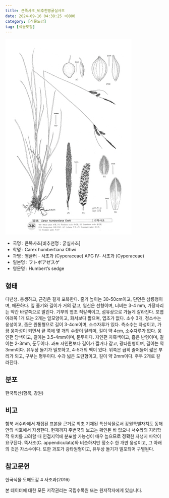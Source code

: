 ```yaml
---
title: 큰뚝사초_비추천명굵실사초
date: 2024-09-16 04:38:25 +0800
category: [식물도감]
tag: [식물도감]
---
```




![큰뚝사초[비추천명 : 굵실사초]](/assets/img/fileUpload/plants/basic/illustration/34088_illustration_th2.jpg)
- 국명 : 큰뚝사초[비추천명 : 굵실사초]
- 학명 : Carex humbertiana Ohwi
- 과명 : 앵글러 - 사초과 (Cyperaceae) APG Ⅳ- 사초과 (Cyperaceae)
- 일본명 : フトボアゼスゲ
- 영문명 : Humbert’s sedge


## 형태
다년생. 총생하고, 근경은 길게 포복한다. 줄기 높이는 30-50cm이고, 단면은 삼릉형이며, 매끈하다. 잎 줄기와 길이가 거의 같고, 엽신은 선형이며, 너비는 3-4 mm, 가장자리는 약간 바깥쪽으로 말린다. 기부의 엽초 적갈색이고, 섬유상으로 가늘게 갈라진다. 포엽 아래쪽 1개 또는 2개는 잎모양이고, 화서보다 짧으며, 엽초가 없다. 소수 3개, 정소수는 웅성이고, 좁은 원통형으로 길이 3-4cm이며, 소수자루가 있다. 측소수는 자성이고, 가끔 웅자성이 되면서 끝 쪽에 몇 개의 수꽃이 달리며, 길이 약 4cm, 소수자루가 없다. 웅인편 담색이고, 길이는 3.5-4mm이며, 둔두이다. 자인편 자흑색이고, 좁은 난형이며, 길이는 2-3mm, 둔두이다. 과포 자인편보다 길이가 짧거나 같고, 광타원형이며, 길이는 약 3mm이다. 유두상 돌기가 밀포하고, 4-5개의 맥이 있다. 위쪽은 급히 줄어들어 짧은 부리가 되고, 구부는 평두이다. 수과 넓은 도란형이고, 길이 약 2mm이다. 주두 2개로 갈라진다.
## 분포
한국특산(함북, 강원)
## 비고
함북 서수라에서 채집된 표본을 근거로 최초 기재된 특산식물로서 강원특별자치도 동해안의 석호에서 자생한다. 현재까지 주변국의 보고는 확인된 바 없으나 서수라의 지리학적 위치를 고려할 때 인접지역에 분포할 가능성이 매우 높으므로 정확한 자생지 파악이 요구된다. 뚝사초(C. appendiculata)와 비슷하지만 정소수 한 개만 웅성이고, 그 아래의 것은 자소수이다. 또한 과포가 광타원형이고, 유두상 돌기가 밀포되어 구별된다.
## 참고문헌
한국식물 도해도감 4 사초과(2016)






본 데이터에 대한 모든 저작권리는 국립수목원 또는 원저작자에게 있습니다.
